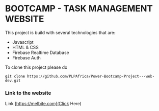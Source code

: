 # BOOTCAMP - TASK MANAGEMENT WEBSITE

This project is build with several technologies that are:

- Javascript
- HTML & CSS
- Firebase Realtime Database
- Firebase Auth

To clone this project please do

`git clone https://github.com/PLPAfrica/Power-Bootcamp-Project---web-dev.git`

### Link to the website

Link [https://melbite.com](Click Here)
